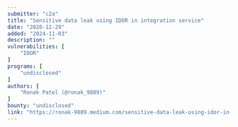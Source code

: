 ```yaml
---
submitter: "c2a"
title: "Sensitive data leak using IDOR in integration service"
date: "2020-12-29"
added: "2024-11-03"
description: ""
vulnerabilities: [
    "IDOR"
]
programs: [
    "undisclosed"
]
authors: [
    "Ronak Patel (@ronak_9889)"
]
bounty: "undisclosed"
link: "https://ronak-9889.medium.com/sensitive-data-leak-using-idor-in-integration-service-d9301be9c91e"
---
```




